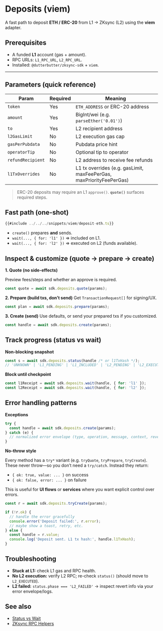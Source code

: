# Deposits (viem)

A fast path to deposit **ETH / ERC-20** from L1 → ZKsync (L2) using the **viem** adapter.

## Prerequisites

- A funded **L1** account (gas + amount).
- RPC URLs: `L1_RPC_URL`, `L2_RPC_URL`.
- Installed: `@dutterbutter/zksync-sdk` + `viem`.

---

## Parameters (quick reference)

| Param             | Required | Meaning                                |
| ----------------- | -------- | -------------------------------------- |
| `token`           | Yes      | `ETH_ADDRESS` or ERC-20 address        |
| `amount`          | Yes      | BigInt/wei (e.g. `parseEther('0.01')`) |
| `to`              | Yes      | L2 recipient address                   |
| `l2GasLimit`      | No       | L2 execution gas cap                   |
| `gasPerPubdata`   | No       | Pubdata price hint                     |
| `operatorTip`     | No       | Optional tip to operator               |
| `refundRecipient` | No       | L2 address to receive fee refunds      |
| `l1TxOverrides`   | No       | L1 tx overrides (e.g. gasLimit, maxFeePerGas, maxPriorityFeePerGas)     |

> ERC-20 deposits may require an L1 `approve()`. **`quote()`** surfaces required steps.

## Fast path (one-shot)

```ts
{{#include ../../../snippets/viem/deposit-eth.ts}}
```

- `create()` prepares **and** sends.
- `wait(..., { for: 'l1' })` ⇒ included on L1.
- `wait(..., { for: 'l2' })` ⇒ executed on L2 (funds available).

## Inspect & customize (quote → prepare → create)

**1. Quote (no side-effects)**

Preview fees/steps and whether an approve is required.

```ts
const quote = await sdk.deposits.quote(params);
```

**2. Prepare (build txs, don’t send)**
Get `TransactionRequest[]` for signing/UX.

```ts
const plan = await sdk.deposits.prepare(params);
```

**3. Create (send)**
Use defaults, or send your prepared txs if you customized.

```ts
const handle = await sdk.deposits.create(params);
```

## Track progress (status vs wait)

**Non-blocking snapshot**

```ts
const s = await sdk.deposits.status(handle /* or l1TxHash */);
// 'UNKNOWN' | 'L1_PENDING' | 'L1_INCLUDED' | 'L2_PENDING' | 'L2_EXECUTED' | 'L2_FAILED'
```

**Block until checkpoint**

```ts
const l1Receipt = await sdk.deposits.wait(handle, { for: 'l1' });
const l2Receipt = await sdk.deposits.wait(handle, { for: 'l2' });
```

## Error handling patterns

**Exceptions**

```ts
try {
  const handle = await sdk.deposits.create(params);
} catch (e) {
  // normalized error envelope (type, operation, message, context, revert?)
}
```

**No-throw style**

Every method has a `try*` variant (e.g. `tryQuote`, `tryPrepare`, `tryCreate`).  
These never throw—so you don’t need a `try/catch`. Instead they return:

- `{ ok: true, value: ... }` on success
- `{ ok: false, error: ... }` on failure

This is useful for **UI flows** or **services** where you want explicit control over errors.

```ts
const r = await sdk.deposits.tryCreate(params);

if (!r.ok) {
  // handle the error gracefully
  console.error('Deposit failed:', r.error);
  // maybe show a toast, retry, etc.
} else {
  const handle = r.value;
  console.log('Deposit sent. L1 tx hash:', handle.l1TxHash);
}
```

## Troubleshooting

- **Stuck at L1:** check L1 gas and RPC health.
- **No L2 execution:** verify L2 RPC; re-check `status()` (should move to `L2_EXECUTED`).
- **L2 failed:** `status.phase === 'L2_FAILED'` → inspect revert info via your error envelope/logs.

## See also

- [Status vs Wait](../../concepts/status-vs-wait.md)
- [ZKsync RPC Helpers](../../zks/methods.md)

